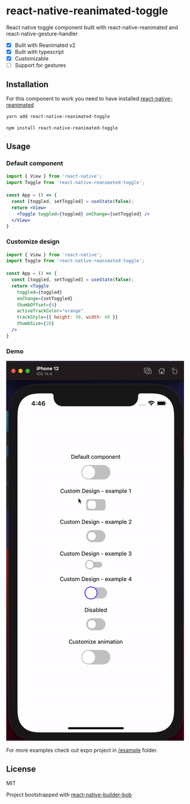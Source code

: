 # react-native-reanimated-toggle

React native toggle component built with react-native-reanimated and react-native-gesture-handler

- [x] Built with Reanimated v2
- [x] Built with typescript
- [x] Customizable
- [ ] Support for gestures

## Installation
For this component to work you need to have installed [react-native-reanimated](https://github.com/software-mansion/react-native-reanimated)
```sh
yarn add react-native-reanimated-toggle
```
```sh
npm install react-native-reanimated-toggle
```
## Usage

### Default component
```jsx
import { View } from 'react-native';
import Toggle from 'react-native-reanimated-toggle';

const App = () => {
  const [toggled, setToggled] = useState(false);
  return <View>
    <Toggle toggled={toggled} onChange={setToggled} />
  </View>
}
```
### Customize design
```jsx
import { View } from 'react-native';
import Toggle from 'react-native-reanimated-toggle';

const App = () => {
  const [toggled, setToggled] = useState(false);
  return <Toggle
    toggled={toggled}
    onChange={setToggled}
    thumbOffset={4}
    activeTrackColor="orange"
    trackStyle={{ height: 30, width: 48 }}
    thumbSize={20}
  />
}
```
### Demo
![demo gif](./demo.gif)

For more examples check out expo project in [/example](/example) folder.



## License

MIT


Project bootstrapped with [react-native-builder-bob](https://github.com/callstack/react-native-builder-bob)
